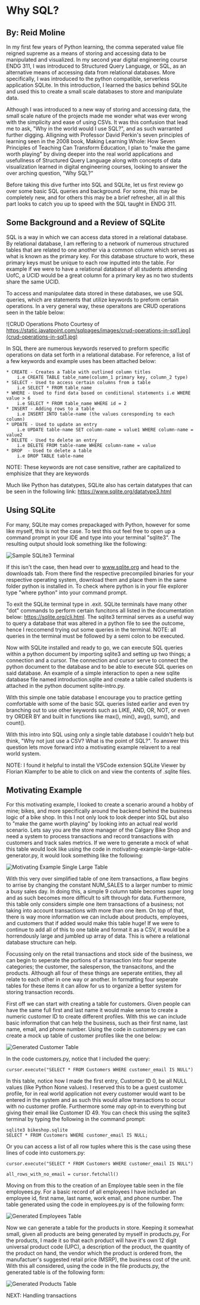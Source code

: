 # Why SQL?

## By: Reid Moline

In my first few years of Python learning, the comma seperated value file reigned supreme as a means of storing and accessing data to be manipulated and visualized. In my second year digital engineering course ENDG 311, I was introduced to Structured Query Language, or SQL, as an alternative means of accessing data from relational databases. More specifically, I was introduced to the python compatible, serverless application SQLite. In this introduction, I learned the basics behind SQLite and used this to create a small scale databases to store and manipulate data.

Although I was introduced to a new way of storing and accessing data, the small scale nature of the projects made me wonder what was ever wrong with the simplicity and ease of using CSVs. It was this confusion that lead me to ask, "Why in the world would I use SQL?", and as such warranted further digging. Alligning with Professor David Perkin's seven principles of learning seen in the 2008 book, Making Learning Whole: How Seven Principles of Teaching Can Transform Education, I plan to "make the game worth playing" by diving deeper into the real world applications and usefullness of Structured Query Language along with concepts of data visualization learned in digital engineering courses, looking to answer the over arching question, "Why SQL?"

Before taking this dive further into SQL and SQLite, let us first review go over some basic SQL queries and background. For some, this may be completely new, and for others this may be a brief refresher, all in all this part looks to catch you up to speed with the SQL taught in ENDG 311.

## Some Background and a Review of SQLite

SQL is a way in which we can access data stored in a relational database. By relational database, I am reffering to a network of numerous structured tables that are related to one another via a common column which serves as what is known as the primary key. For this database structure to work, these primary keys must be unique to each row inputted into the table. For example if we were to have a relational database of all students attending UofC, a UCID would be a great column for a primary key as no two students share the same UCID.

To access and manipulatee data stored in these databases, we use SQL queries, which are statements that utilize keywords to preform certain operations. In a very general way, these operaitons are CRUD operations seen in the table below:

![CRUD Operations Photo Courtesy of https://static.javatpoint.com/sqlpages/images/crud-operations-in-sql1.jpg](crud-operations-in-sql1.jpg)

In SQL there are numerous keywords reserved to preform specific operations on data set forth in a relational database. For reference, a list of a few keywords and example uses has been attached below:

    * CREATE - Creates a Table with outlined column titles
        i.e CREATE TABLE table_name(column_1 primary key, column_2 type)
    * SELECT - Used to access certain columns from a table
        i.e SELECT * FROM table_name
    * WHERE - Used to find data based on conditional statements i.e WHERE value > 6
        i.e SELECT * FROM table_name WHERE id = 2
    * INSERT - Adding rows to a table 
        i.e INSERT INTO table-name (the values coresponding to each column)
    * UPDATE - Used to update an entry
        i.e UPDATE table-name SET column-name = value1 WHERE column-name = value2
    * DELETE - Used to delete an entry
        i.e DELETE FROM table-name WHERE column-name = value
    * DROP  - Used to delete a table
        i.e DROP TABLE table-name

NOTE: These keywords are not case sensitive, rather are capitalized to emphisize that they are keywords

Much like Python has datatypes, SQLite also has certain datatypes that can be seen in the following link: https://www.sqlite.org/datatype3.html

## Using SQLite

For many, SQLite may comes prepackaged with Python, however for some like myself, this is not the case. To test this out feel free to open up a command prompt in your IDE and type into your terminal "sqlite3". The resulting output should look something like the following:

![Sample SQLite3 Terminal](sample-sqlite-terminal-output.png)

If this isn't the case, then head over to www.sqlite.org and head to the downloads tab. From there find the respective precompiled binaries for your respective operating system, download them and place them in the same folder python is installed in. To check where python is in your file explorer type "where python" into your command prompt.

To exit the SQLite terminal type in .exit. SQLite terminals have many other "dot" commands to perform certain funcitons all listed in the documentation below: https://sqlite.org/cli.html. The sqlite3 terminal serves as a useful way to query a database that was altered in a python file to see the outcome, hence I reccomend trying out some queries in the terminal. NOTE: all queries in the terminal must be followed by a semi colon to be executed. 

Now with SQLite installed and ready to go, we can execute SQL queries within a python document by importing sqlite3 and setting up two things; a connection and a cursor. The connection and cursor serve to connect the python document to the database and to be able to execute SQL queries on said database. An example of a simple interaction to open a new sqlite database file named introduction.sqlite and create a table called students is attached in the python document sqlite-intro.py. 

With this simple one table database I encourage you to practice getting comfortable with some of the basic SQL queries listed earlier and even try branching out to use other keywords such as LIKE, AND, OR, NOT, or even try ORDER BY and built in functions like max(), min(), avg(), sum(), and count().

With this intro into SQL using only a single table database I couldn't help but think, "Why not just use a CSV? What is the point of SQL?". To answer this question lets move forward into a motivating example relavent to a real world system.

NOTE: I found it helpful to install the VSCode extension SQLite Viewer by Florian Klampfer to be able to click on and view the contents of .sqlite files.

## Motivating Example

For this motivating example, I looked to create a scenario around a hobby of mine; bikes, and more specifically around the backend behind the business logic of a bike shop. In this I not only look to look deeper into SQL but also to "make the game worth playing" by looking into an actual real world scenario. Lets say you are the store manager of the Calgary Bike Shop and need a system to process transactions and record transactions with customers and track sales metrics. If we were to generate a mock of what this table would look like using the code in motivating-example-large-table-generator.py, it would look something like the following:

![Motivating Example Single Large Table](motivating-example-large-table.png)

With this very over simplified table of one item transactions, a flaw begins to arrise by changing the constant NUM_SALES to a larger number to mimic a busy sales day. In doing this, a simple 9 column table becomes super long and as such becomes more difficult to sift through for data. Furthermore, this table only considers simple one item transactions of a business; not taking into account transactions with more than one item. On top of that, there is way more information we can include about products, employees, and customers that if added would make this table huge! If we were to continue to add all of this to one table and format it as a CSV, it would be a horrendously large and jumbled up array of data. This is where a relational database structure can help.

Focussing only on the retail transactions and stock side of the business, we can begin to seperate the portions of a transaction into four seperate categories; the customer, the salesperson, the transacitons, and the products. Although all four of these things are seperate entities, they all relate to each other in one way or another. In formatting four seperate tables for these items it can allow for us to organize a better system for storing transaction records.

First off we can start with creating a table for customers. Given people can have the same full first and last name it would make sense to create a numeric customer ID to create different profiles. With this we can include basic information that can help the business, such as their first name, last name, email, and phone number. Using the code in customers.py we can create a mock up table of customer profiles like the one below:

![Generated Customer Table](customers-table.png)

In the code customers.py, notice that I included the query:

    cursor.execute("SELECT * FROM Customers WHERE customer_email IS NULL")

In this table, notice how I made the first entry, Customer ID 0, be all NULL values (like Python None values). I reserved this to be a guest customer profile, for in real world application not every customer would want to be entered in the system and as such this would allow transactions to occur with no customer profile. Furthermore some may opt-in to everything but giving their email like Customer ID 49. You can check this using the sqlite3 terminal by typing the following in the command prompt:

    sqlite3 bikeshop.sqlite
    SELECT * FROM Customers WHERE customer_email IS NULL;

Or you can access a list of all row tuples where this is the case using these lines of code into customers.py:

    cursor.execute("SELECT * FROM Customers WHERE customer_email IS NULL")

    all_rows_with_no_email = cursor.fetchall()


Moving on from this to the creation of an Employee table seen in the file employees.py. For a basic record of all employees I have included an employee id, first name, last name, work email, and phone number. The table generated using the code in employees.py is of the following form:

![Generated Employees Table](employees-table.png)

Now we can generate a table for the products in store. Keeping it somewhat small, given all products are being generated by myself in products.py, For the products, I made it so that each product will have it's own 12 digit universal product code (UPC), a description of the product, the quantity of the product on hand, the vendor which the product is ordered from, the manufactuer's suggested retail price (MSRP), the business cost of the unit. With this all considered, using the code in the file products.py, the generated table is of the following form:

![Generated Products Table](products-table.png)

NEXT: Handling transactions